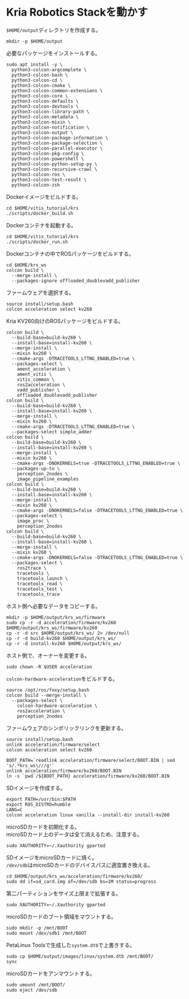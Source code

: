 # Kria Robotics Stackを動かす

`$HOME/output`ディレクトリを作成する。

```shell
mkdir -p $HOME/output
```

必要なパッケージをインストールする。

```shell
sudo apt install -y \
  python3-colcon-argcomplete \
  python3-colcon-bash \
  python3-colcon-cd \
  python3-colcon-cmake \
  python3-colcon-common-extensions \
  python3-colcon-core \
  python3-colcon-defaults \
  python3-colcon-devtools \
  python3-colcon-library-path \
  python3-colcon-metadata \
  python3-colcon-mixin \
  python3-colcon-notification \
  python3-colcon-output \
  python3-colcon-package-information \
  python3-colcon-package-selection \
  python3-colcon-parallel-executor \
  python3-colcon-pkg-config \
  python3-colcon-powershell \
  python3-colcon-python-setup-py \
  python3-colcon-recursive-crawl \
  python3-colcon-ros \
  python3-colcon-test-result \
  python3-colcon-zsh
```

Dockerイメージをビルドする。

```shell
cd $HOME/vitis_tutorial/krs
./scripts/docker_build.sh
```

Dockerコンテナを起動する。

```shell
cd $HOME/vitis_tutorial/krs
./scripts/docker_run.sh
```

Dockerコンテナの中でROSパッケージをビルドする。

```shell
cd $HOME/krs_ws
colcon build \
  --merge-install \
  --packages-ignore offloaded_doublevadd_publisher
```

ファームウェアを選択する。

```shell
source install/setup.bash
colcon acceleration select kv260
```

Kria KV260向けのROSパッケージをビルドする。

```shell
colcon build \
  --build-base=build-kv260 \
  --install-base=install-kv260 \
  --merge-install \
  --mixin kv260 \
  --cmake-args -DTRACETOOLS_LTTNG_ENABLED=true \
  --packages-select \
    ament_acceleration \
    ament_vitis \
    vitis_common \
    ros2acceleration \
    vadd_publisher \
    offloaded_doublevadd_publisher
colcon build \
  --build-base=build-kv260 \
  --install-base=install-kv260 \
  --merge-install \
  --mixin kv260 \
  --cmake-args -DTRACETOOLS_LTTNG_ENABLED=true \
  --packages-select simple_adder
colcon build \
  --build-base=build-kv260 \
  --install-base=install-kv260 \
  --merge-install \
  --mixin kv260 \
  --cmake-args -DNOKERNELS=true -DTRACETOOLS_LTTNG_ENABLED=true \
  --packages-up-to \
    perception_2nodes \
    image_pipeline_examples
colcon build \
  --build-base=build-kv260 \
  --install-base=install-kv260 \
  --merge-install \
  --mixin kv260 \
  --cmake-args -DNOKERNELS=false -DTRACETOOLS_LTTNG_ENABLED=true \
  --packages-select \
    image_proc \
    perception_2nodes
colcon build \
  --build-base=build-kv260 \
  --install-base=install-kv260 \
  --merge-install \
  --mixin kv260 \
  --cmake-args -DNOKERNELS=false -DTRACETOOLS_LTTNG_ENABLED=true \
  --packages-select \
    ros2trace \
    tracetools \
    tracetools_launch \
    tracetools_read \
    tracetools_test \
    tracetools_trace
```

ホスト側へ必要なデータをコピーする。

```shell
mkdir -p $HOME/output/krs_ws/firmware
sudo cp -r -d acceleration/firmware/kv260 $HOME/output/krs_ws/firmware/kv260
cp -r -d src $HOME/output/krs_ws/ 2> /dev/null
cp -r -d build-kv260 $HOME/output/krs_ws/
cp -r -d install-kv260 $HOME/output/krs_ws/
```

ホスト側で、オーナーを変更する。

```shell
sudo chown -R $USER acceleration
```

`colcon-hardware-acceleration`をビルドする。

```shell
source /opt/ros/foxy/setup.bash
colcon build --merge-install \
  --packages-select \
    colcon-hardware-acceleration \
    ros2acceleration \
    perception_2nodes
```

ファームウェアのシンボリックリンクを更新する。

```shell
source install/setup.bash
unlink acceleration/firmware/select
colcon acceleration select kv260

BOOT_PATH=`readlink acceleration/firmware/select/BOOT.BIN | sed 's/.*krs_ws\///g'`
unlink acceleration/firmware/kv260/BOOT.BIN
ln -s `pwd`/${BOOT_PATH} acceleration/firmware/kv260/BOOT.BIN
```

SDイメージを作成する。

```shell
export PATH=/usr/bin:$PATH
export ROS_DISTRO=humble
LANG=C
colcon acceleration linux vanilla --install-dir install-kv260
```

microSDカードを初期化する。  
microSDカード上のデータは全て消えるため、注意する。

```shell
sudo XAUTHORITY=~/.Xauthority gparted
```

SDイメージをmicroSDカードに焼く。  
`/dev/sdb`はmicroSDカードのデバイスパスに適宜置き換える。

```shell
cd $HOME/output/krs_ws/acceleration/firmware/kv260/
sudo dd if=sd_card.img of=/dev/sdb bs=1M status=progress
```

第二パーティションをサイズ上限まで拡張する。

```shell
sudo XAUTHORITY=~/.Xauthority gparted
```

microSDカードのブート領域をマウントする。

```shell
sudo mkdir -p /mnt/BOOT
sudo mount /dev/sdb1 /mnt/BOOT
```

PetaLinux Toolsで生成した`system.dtb`で上書きする。

```shell
sudo cp $HOME/output/images/linux/system.dtb /mnt/BOOT/
sync
```

microSDカードをアンマウントする。

```shell
sudo umount /mnt/BOOT/
sudo eject /dev/sdb
```

